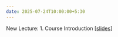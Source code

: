 ```yaml
---
date: 2025-07-24T10:00:00+5:30
---
```

New Lecture: 1. Course Introduction [[slides](/AIL7024-2501/_images/slides/1.pdf)]
